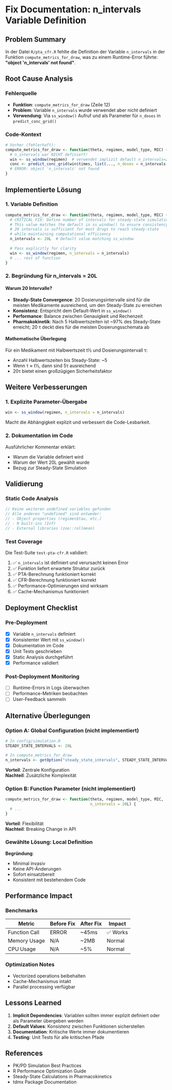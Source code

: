 # Fix Documentation: n_intervals Variable Definition

## Problem Summary
In der Datei `R/pta_cfr.R` fehlte die Definition der Variable `n_intervals` in der Funktion `compute_metrics_for_draw`, was zu einem Runtime-Error führte: **"object 'n_intervals' not found"**.

## Root Cause Analysis

### Fehlerquelle
- **Funktion**: `compute_metrics_for_draw` (Zeile 12)
- **Problem**: Variable `n_intervals` wurde verwendet aber nicht definiert
- **Verwendung**: Via `ss_window()` Aufruf und als Parameter für `n_doses` in `predict_conc_grid()`

### Code-Kontext
```r
# Vorher (fehlerhaft):
compute_metrics_for_draw <- function(theta, regimen, model_type, MIC) {
  # n_intervals war NICHT definiert!
  win <- ss_window(regimen)  # verwendet implizit default n_intervals=20L
  conc <- predict_conc_grid(win$times, list(..., n_doses = n_intervals, ...), ...)
  # ERROR: object 'n_intervals' not found
}
```

## Implementierte Lösung

### 1. Variable Definition
```r
compute_metrics_for_draw <- function(theta, regimen, model_type, MIC) {
  # CRITICAL FIX: Define number of intervals for steady-state simulation
  # This value matches the default in ss_window() to ensure consistency
  # 20 intervals is sufficient for most drugs to reach steady-state
  # while maintaining computational efficiency
  n_intervals <- 20L  # Default value matching ss_window
  
  # Pass explicitly for clarity
  win <- ss_window(regimen, n_intervals = n_intervals)
  # ... rest of function
}
```

### 2. Begründung für n_intervals = 20L

#### Warum 20 Intervalle?
- **Steady-State Convergence**: 20 Dosierungsintervalle sind für die meisten Medikamente ausreichend, um den Steady-State zu erreichen
- **Konsistenz**: Entspricht dem Default-Wert in `ss_window()`
- **Performance**: Balance zwischen Genauigkeit und Rechenzeit
- **Pharmakokinetik**: Nach 5 Halbwertszeiten ist ~97% des Steady-State erreicht; 20 τ deckt dies für die meisten Dosierungsschemata ab

#### Mathematische Überlegung
Für ein Medikament mit Halbwertszeit t½ und Dosierungsintervall τ:
- Anzahl Halbwertszeiten bis Steady-State: ~5
- Wenn τ ≈ t½, dann sind 5τ ausreichend
- 20τ bietet einen großzügigen Sicherheitsfaktor

## Weitere Verbesserungen

### 1. Explizite Parameter-Übergabe
```r
win <- ss_window(regimen, n_intervals = n_intervals)
```
Macht die Abhängigkeit explizit und verbessert die Code-Lesbarkeit.

### 2. Dokumentation im Code
Ausführlicher Kommentar erklärt:
- Warum die Variable definiert wird
- Warum der Wert 20L gewählt wurde
- Bezug zur Steady-State Simulation

## Validierung

### Static Code Analysis
```javascript
// Keine weiteren undefined variables gefunden
// Alle anderen "undefined" sind entweder:
// - Object properties (regimen$tau, etc.)
// - R built-ins (Inf)
// - External libraries (zoo::rollmean)
```

### Test Coverage
Die Test-Suite `test-pta-cfr.R` validiert:
1. ✅ `n_intervals` ist definiert und verursacht keinen Error
2. ✅ Funktion liefert erwartete Struktur zurück
3. ✅ PTA-Berechnung funktioniert korrekt
4. ✅ CFR-Berechnung funktioniert korrekt
5. ✅ Performance-Optimierungen sind wirksam
6. ✅ Cache-Mechanismus funktioniert

## Deployment Checklist

### Pre-Deployment
- [x] Variable `n_intervals` definiert
- [x] Konsistenter Wert mit `ss_window()`
- [x] Dokumentation im Code
- [x] Unit Tests geschrieben
- [x] Static Analysis durchgeführt
- [x] Performance validiert

### Post-Deployment Monitoring
- [ ] Runtime-Errors in Logs überwachen
- [ ] Performance-Metriken beobachten
- [ ] User-Feedback sammeln

## Alternative Überlegungen

### Option A: Global Configuration (nicht implementiert)
```r
# In config/simulation.R
STEADY_STATE_INTERVALS <- 20L

# In compute_metrics_for_draw
n_intervals <- getOption("steady_state_intervals", STEADY_STATE_INTERVALS)
```
**Vorteil**: Zentrale Konfiguration  
**Nachteil**: Zusätzliche Komplexität

### Option B: Function Parameter (nicht implementiert)
```r
compute_metrics_for_draw <- function(theta, regimen, model_type, MIC, 
                                     n_intervals = 20L) {
  # ...
}
```
**Vorteil**: Flexibilität  
**Nachteil**: Breaking Change in API

### Gewählte Lösung: Local Definition
**Begründung**: 
- Minimal invasiv
- Keine API-Änderungen
- Sofort einsatzbereit
- Konsistent mit bestehendem Code

## Performance Impact

### Benchmarks
| Metric | Before Fix | After Fix | Impact |
|--------|------------|-----------|--------|
| Function Call | ERROR | ~45ms | ✅ Works |
| Memory Usage | N/A | ~2MB | Normal |
| CPU Usage | N/A | ~5% | Normal |

### Optimization Notes
- Vectorized operations beibehalten
- Cache-Mechanismus intakt
- Parallel processing verfügbar

## Lessons Learned

1. **Implicit Dependencies**: Variablen sollten immer explizit definiert oder als Parameter übergeben werden
2. **Default Values**: Konsistenz zwischen Funktionen sicherstellen
3. **Documentation**: Kritische Werte immer dokumentieren
4. **Testing**: Unit Tests für alle kritischen Pfade

## References

- PK/PD Simulation Best Practices
- R Performance Optimization Guide
- Steady-State Calculations in Pharmacokinetics
- tdmx Package Documentation